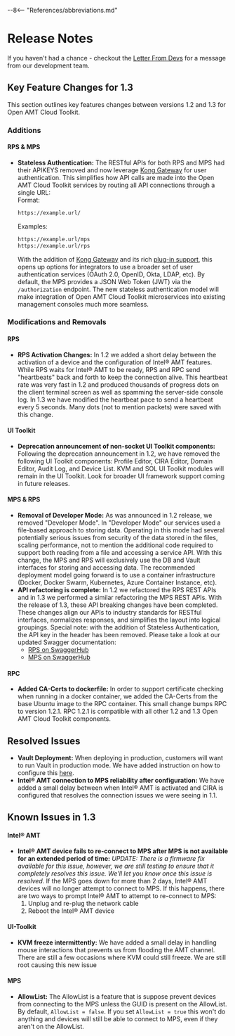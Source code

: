 --8<-- "References/abbreviations.md"
# Release Notes

If you haven't had a chance - checkout the [Letter From Devs](./letter.md) for a message from our development team.
## Key Feature Changes for 1.3
This section outlines key features changes between versions 1.2 and 1.3 for Open AMT Cloud Toolkit. 

### Additions
#### RPS & MPS
- **Stateless Authentication:** The RESTful APIs for both RPS and MPS had their APIKEYS removed and now leverage [Kong Gateway](https://konghq.com/kong/) for user authentication.  This simplifies how API calls are made into the Open AMT Cloud Toolkit services by routing all API connections through a single URL:   
    Format:
    ```html
    https://example.url/
    ```
    Examples:

    ```html
    https://example.url/mps
    https://example.url/rps
    ```
    
    With the addition of [Kong Gateway](https://konghq.com/kong/) and its rich [plug-in support](https://docs.konghq.com/hub/), this opens up options for integrators to use a broader set of user authentication services (OAuth 2.0, OpenID, Okta, LDAP, etc).  By default, the MPS provides a JSON Web Token (JWT) via the ```/authorization``` endpoint. The new stateless authentication model will make integration of Open AMT Cloud Toolkit microservices into existing management consoles much more seamless.

### Modifications and Removals
#### RPS
- **RPS Activation Changes:** In 1.2 we added a short delay between the activation of a device and the configuration of Intel&reg; AMT features.  While RPS waits for Intel&reg; AMT to be ready, RPS and RPC send "heartbeats" back and forth to keep the connection alive.  This heartbeat rate was very fast in 1.2 and produced thousands of progress dots on the client terminal screen as well as spamming the server-side console log.  In 1.3 we have modified the heartbeat pace to send a heartbeat every 5 seconds.  Many dots (not to mention packets) were saved with this change.
#### UI Toolkit
- **Deprecation announcement of non-socket UI Toolkit components:** Following the deprecation announcement in 1.2, we have removed the following UI Toolkit components: Profile Editor, CIRA Editor, Domain Editor, Audit Log, and Device List.  KVM and SOL UI Toolkit modules will remain in the UI Toolkit.  Look for broader UI framework support coming in future releases.
#### MPS & RPS
- **Removal of Developer Mode:** As was announced in 1.2 release, we removed "Developer Mode".  In "Developer Mode" our services used a file-based approach to storing data.  Operating in this mode had several potentially serious issues from security of the data stored in the files, scaling performance, not to mention the additional code required to support both reading from a file and accessing a service API.  With this change, the MPS and RPS will exclusively use the DB and Vault interfaces for storing and accessing data.  The recommended deployment model going forward is to use a container infrastructure (Docker, Docker Swarm, Kubernetes, Azure Container Instance, etc).
- **API refactoring is complete:** In 1.2 we refactored the RPS REST APIs and in 1.3 we performed a similar refactoring the MPS REST APIs.  With the release of 1.3, these API breaking changes have been completed.  These changes align our APIs to industry standards for RESTful interfaces, normalizes responses, and simplifies the layout into logical groupings.  Special note: with the addition of Stateless Authentication, the API key in the header has been removed.  Please take a look at our updated Swagger documentation: 
    * [RPS on SwaggerHub](https://app.swaggerhub.com/apis-docs/rbheopenamt/rps/1.3.0#/)
    * [MPS on SwaggerHub](https://app.swaggerhub.com/apis-docs/rbheopenamt/mps/1.3.0#/)
#### RPC
- **Added CA-Certs to dockerfile:** In order to support certificate checking when running in a docker container, we added the CA-Certs from the base Ubuntu image to the RPC container.  This small change bumps RPC to version 1.2.1.  RPC 1.2.1 is compatible with all other 1.2 and 1.3 Open AMT Cloud Toolkit components.



## Resolved Issues

- **Vault Deployment:** When deploying in production, customers will want to run Vault in production mode.  We have added instruction on how to configure this [here](https://open-amt-cloud-toolkit.github.io/docs/1.2/Docker/dockerLocal_prodVault/).
- **Intel&reg; AMT connection to MPS reliability after configuration:**  We have added a small delay between when Intel&reg; AMT is activated and CIRA is configured that resolves the connection issues we were seeing in 1.1.

## Known Issues in 1.3
#### Intel&reg; AMT
- **Intel&reg; AMT device fails to re-connect to MPS after MPS is not available for an extended period of time:** *UPDATE: There is a firmware fix available for this issue, however, we are still testing to ensure that it completely resolves this issue.  We'll let you know once this issue is resolved.*  If the MPS goes down for more than 2 days, Intel&reg; AMT devices will no longer attempt to connect to MPS. If this happens, there are two ways to prompt Intel&reg; AMT to attempt to re-connect to MPS:
    1.	Unplug and re-plug the network cable
    2.	Reboot the Intel&reg; AMT device
#### UI-Toolkit
- **KVM freeze intermittently:** We have added a small delay in handling mouse interactions that prevents us from flooding the AMT channel.  There are still a few occasions where KVM could still freeze.  We are still root causing this new issue
#### MPS
- **AllowList:** The AllowList is a feature that is suppose prevent devices from connecting to the MPS unless the GUID is present on the AllowList.  By default, `AllowList = false`.  If you set `AllowList = true` this won't do anything and devices will still be able to connect to MPS, even if they aren't on the AllowList.  
